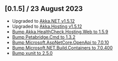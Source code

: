 ## [0.1.5] / 23 August 2023

* Upgraded to [Akka.NET v1.5.12](https://github.com/akkadotnet/akka.net/releases/tag/1.5.12)
* Upgraded to [Akka.Hosting v1.5.12](https://github.com/akkadotnet/Akka.Hosting/releases/tag/1.5.12)
* [Bump Akka.HealthCheck.Hosting.Web to 1.5.9](https://github.com/akkadotnet/akkadotnet-templates/pull/124)
* [Bump Petabridge.Cmd to 1.3.2](https://github.com/akkadotnet/akkadotnet-templates/pull/123)
* [Bump Microsoft.AspNetCore.OpenApi to 7.0.10](https://github.com/akkadotnet/akkadotnet-templates/pull/136)
* [Bump Microsoft.NET.Build.Containers to 7.0.400](https://github.com/akkadotnet/akkadotnet-templates/pull/137)
* [Bump xunit to 2.5.0](https://github.com/akkadotnet/akkadotnet-templates/pull/136)